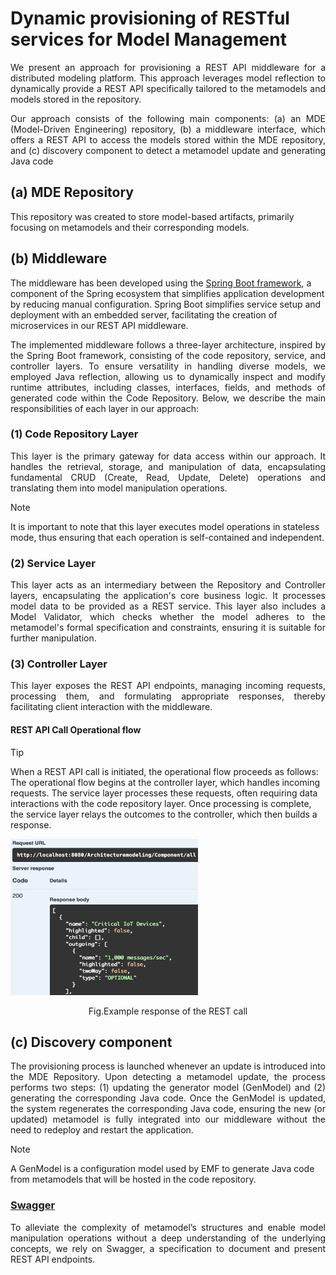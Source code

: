 # Dynamic provisioning of RESTful services for Model Management

<p align="justify">We present an approach for provisioning a REST API middleware for a distributed modeling platform. This approach leverages model reflection to dynamically provide a REST API specifically tailored to the metamodels and models stored in the repository.</p>

<div align="justify">Our approach consists of the following main components: (a) an MDE (Model-Driven Engineering) repository, (b) a middleware interface, which offers a REST API to access the models stored within the MDE repository, and (c) discovery component to detect a metamodel update and generating Java code </div>

## (a) MDE Repository
This repository was created to store model-based artifacts, primarily focusing on metamodels and their corresponding models.

## (b) Middleware
The middleware has been developed using the [Spring Boot framework](https://spring.io/projects/spring-boot), a component of the Spring ecosystem that simplifies application development by reducing manual configuration. Spring Boot simplifies service setup and deployment with an embedded server, facilitating the creation of microservices in our REST API middleware.
<p align="justify">The implemented middleware follows a three-layer architecture, inspired by the Spring Boot framework, consisting of the code repository, service, and controller layers. To ensure versatility in handling diverse models, we employed Java reflection, allowing us to dynamically inspect and modify runtime attributes, including classes, interfaces, fields, and methods of generated code within the Code Repository. Below, we describe the main responsibilities of each layer in our approach:</p>

### (1) Code Repository Layer
<p align="justify">This layer is the primary gateway for data access within our approach. It handles the retrieval, storage, and manipulation of data, encapsulating fundamental CRUD (Create, Read, Update, Delete) operations and translating them into model manipulation operations.</p>

> [!NOTE]
> It is important to note that this layer executes model operations in stateless mode, thus ensuring that each operation is self-contained and independent.

### (2) Service Layer
<p align="justify">This layer acts as an intermediary between the Repository and Controller layers, encapsulating the application's core business logic. It processes model data to be provided as a REST service. This layer also includes a Model Validator, which checks whether the model adheres to the metamodel's formal specification and constraints, ensuring it is suitable for further manipulation.</p>

### (3) Controller Layer
<p align="justify">This layer exposes the REST API endpoints, managing incoming requests, processing them, and formulating appropriate responses, thereby facilitating client interaction with the middleware.</p>

#### REST API Call Operational flow
> [!TIP]
> When a REST API call is initiated, the operational flow proceeds as follows: The operational flow begins at the controller layer, which handles incoming requests. The service layer processes these requests, often requiring data interactions with the code repository layer. Once processing is complete, the service layer relays the outcomes to the controller, which then builds a response.
<img src="https://github.com/tuadiel6/DynamicEMF-REST-API/blob/main/Figures/REST%20Call.png" width="300" height="250"/>
<p align="center"> Fig.Example response of the REST call</p>


## (c) Discovery component
<p align="justify">The provisioning process is launched whenever an update is introduced into the MDE Repository. Upon detecting a metamodel update, the process performs two steps: (1) updating the generator model (GenModel) and (2) generating the corresponding Java code. Once the GenModel is updated, the system regenerates the corresponding Java code, ensuring the new (or updated) metamodel is fully integrated into our middleware without the need to redeploy and restart the application.</p>

> [!NOTE]
> A GenModel is a configuration model used by EMF to generate Java code from metamodels that will be hosted in the code repository.

### [Swagger](https://swagger.io/)
<p align="justify">To alleviate the complexity of metamodel’s structures and enable model manipulation operations without a deep understanding of the underlying concepts, we rely on Swagger, a specification to document and present REST API endpoints.</p>
